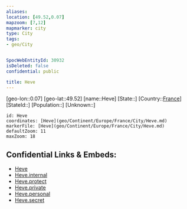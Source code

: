 ```yaml
---
aliases: 
location: [49.52,0.07]
mapzoom: [7,12] 
mapmarker: city 
type: City
tags:
- geo/City


SpocWebEntityId: 30932
isDeleted: false
confidential: public

title: Heve
---
```

[geo-lon::0.07]
[geo-lat::49.52]
[name::Heve]
[State::]
[Country::[France](geo/Continent/Europe/France.md)]
[StateId::]
[Population::]
[Unknown::]


```leaflet
id: Heve
coordinates: [Heve](geo/Continent/Europe/France/City/Heve.md)
markerFile: [Heve](geo/Continent/Europe/France/City/Heve.md)
defaultZoom: 11 
maxZoom: 18
```


## Confidential Links & Embeds: 
- [Heve](../../../../../../_public/geo/Continent/Europe/France/City/Heve.md) 
- [Heve.internal](../../../../../../_internal/geo/Continent/Europe/France/City/Heve.internal.md) 
- [Heve.protect](../../../../../../_protect/geo/Continent/Europe/France/City/Heve.protect.md) 
- [Heve.private](../../../../../../_private/geo/Continent/Europe/France/City/Heve.private.md) 
- [Heve.personal](../../../../../../_personal/geo/Continent/Europe/France/City/Heve.personal.md) 
- [Heve.secret](../../../../../../_secret/geo/Continent/Europe/France/City/Heve.secret.md) 

